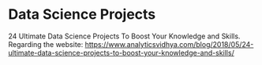 # Data Science Projects
24 Ultimate Data Science Projects To Boost Your Knowledge and Skills. Regarding the website: https://www.analyticsvidhya.com/blog/2018/05/24-ultimate-data-science-projects-to-boost-your-knowledge-and-skills/
